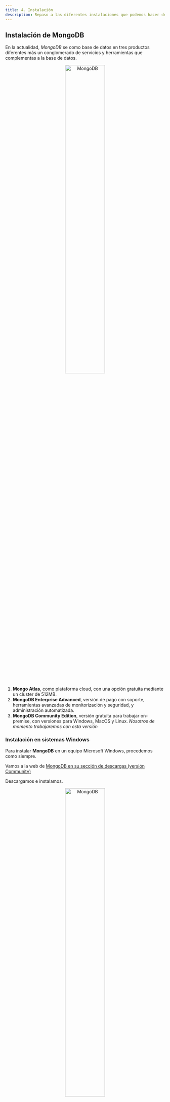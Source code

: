 ```yaml
---
title: 4. Instalación
description: Repaso a las diferentes instalaciones que podemos hacer de MongoDB en diferentes Sistemas Operativos.
---
```


## Instalación de **MongoDB**

En la actualidad, *MongoDB* se como base de datos en tres productos diferentes más un conglomerado de servicios y herramientas que complementas a la base de datos.

<div align="center">
    <img src="../../images/MongoDB/MongoDB04.png" alt="MongoDB" width="50%" />
</div>

1. **Mongo Atlas**, como plataforma cloud, con una opción gratuita mediante un cluster de 512MB.
2. **MongoDB Enterprise Advanced**, versión de pago con soporte, herramientas avanzadas de monitorización y seguridad, y administración automatizada.
3. **MongoDB Community Edition**, versión gratuita para trabajar on-premise, con versiones para Windows, MacOS y Linux. *Nosotros de momento trabajaremos con esta versión*


### Instalación en sistemas Windows

Para instalar **MongoDB** en un equipo Microsoft Windows, procedemos como siempre.

Vamos a la web de [MongoDB en su sección de descargas (versión Community)](https://www.mongodb.com/try/download/community)

Descargamos e instalamos.

<div align="center">
    <img src="../../images/MongoDB/MongoDB36.png" alt="MongoDB" width="50%" />
</div>


**Nota:**. Al realizar esta instalación al mismo tiempo instalamos [MongoDB Compass](https://www.mongodb.com/products/tools/compass) que veremos más adelante. Se trata de una interface de acceso s MongoDB

### Instalación en Ubuntu

Para la instalación de **MongoDB Community Edition** en un sistema Ubuntu vamos a proceder tal y como se espedifica en la propia web de **mongodb**. [Install *MongoDB* Community Edition](https://www.mongodb.com/docs/manual/tutorial/install-mongodb-on-ubuntu/#install-mongodb-community-edition) 

Realizaremos los siguientes pasos:

```bash
# Requisitos previos
sudo apt-get install gnupg curl                   # Requisitos previos

# Importar claves públicas GPG de MongoDB
curl -fsSL https://www.mongodb.org/static/pgp/server-8.0.asc | \
   sudo gpg -o /usr/share/keyrings/mongodb-server-8.0.gpg \
   --dearmor

# añadir las fuentes
echo "deb [ arch=amd64,arm64 signed-by=/usr/share/keyrings/mongodb-server-8.0.gpg ] https://repo.mongodb.org/apt/ubuntu noble/mongodb-org/8.0 multiverse" | sudo tee /etc/apt/sources.list.d/mongodb-org-8.0.list

# recargar paquetes
sudo apt-get update

# e instalar
sudo apt-get install -y mongodb-org
```

Con esto ya tenemos *MongoDB* instalado en nuestro sistema.

Ahora nos falta ponerlo en marcha, para ello habilitamos e iniciamos el servicio

```bash
# recargamos los nuevos servicios
sudo systemctl daemon-reload

# Habilitamos el servicios (esto es opcional, solo si queremos que se inicie al arrancar el equipo)
sudo systemctl enable mongod

# Iniciamos el servicio
sudo systemctl start mongod

# Comprobamos que el servicio se ha iniciado correctamente
sudo systemctl status mongod
```
<div align="center">
    <img src="../../images/MongoDB/MongoDB08.png" alt="MongoDB" width="70%" />
</div>

Mediante el siguiente comando también verificamos que esta activa y su versión. 

```bash
mongod --version                                  # Comprobamos la versión
```

<div align="center">
    <img src="../../images/MongoDB/MongoDB09.png" alt="MongoDB" width="70%" />
</div>


> **Nota**: *MongoDB* también lo podemos instalar descargando el paquete .deb desde la web de *MongoDB*, pero suele dar mas problemas que con la instalación presentada


### Instalación **MongoDB** en los ***Contenedores de Proxmox*** de clase

Para poder utilizar **MongoDB** en los contenedores, necesitamos realizar las siguientes acciones.

- En primer lugar, es adecuado asignar una IP estática a cada uno de los contenedores, o al menos conocer la IP del contenedor para poder conectar con el. 
- En segundo lugar, instalamos Mongo*DB siguiendo los mismos pasos indicados anteriormente para su instalación en Ubuntu. Podemos referirnos directamente a las [indicaciones en la propia web de MongoDB](https://www.mongodb.com/docs/manual/tutorial/install-mongodb-on-ubuntu/#install-mongodb-community-edition)
- Para finalizar, necesitamos configurar *MongoDB* para permitir el acceso desde un equipo externo. Esto también se debe hacer en la instalación en Ubuntu si queremos acceder desde otro equipo.

Para ello, editamos el fichero de configuración `/etc/mongod.conf` 

```bash
sudo nano /etc/mongod.conf
```

Especificamos la IP de nuestro equipo en el apartado correspondiente (`net`). En el ejemplo siguiente la IP del contenedor o servidor MongoDB es la *10.20.90.150*

```bash
# network interfaces
net:
  port: 27017
  bindIp: 127.0.0.1,10.20.90.150
```

- Reiniciamos el servicio

```bash
sudo systemctl restart mongod
```

### Otras instalaciones posibles

En vez de instalarlo como un servicio en nuestra máquina, a día de hoy, es mucho más cómodo hacer uso de contenedores Docker o utilizar una solución cloud, aunque nosotros por simplicidad, de momento, realizaremos una instalación tradicional.

```bash
docker run --name mongodb -d -p 27017:27017 -v mongodb_data:/data/db mongo
```

## Probando la instalación

Independientemente de nuestro sistema operativo, por defecto, el servicio o demonio (*daemon*) se lanza sobre el puerto ***27017***. Una vez instalado, si accedemos a [http://localhost:27017](http://localhost:27017) podremos ver que nos indica cómo estamos intentando acceder mediante HTTP a *MongoDB* mediante el puerto reservado al driver nativo.

<div align="center">
    <img src="../../images/MongoDB/MongoDB06.png" alt="MongoDB" width="50%" />
</div>



## Mongo Atlas

Si por el motivo que sea no deseamos instalar MongoDB, si no que queremos utilizar su versión cloud, tenemos **Mongo Atlas**

<div align="center">
    <img src="../../images/MongoDB/MongoDB37.png" alt="MongoDB" width="70%" />
</div>

La versión de **Mongo Atlas** nos ofrece de manera gratuita un cluster compartido de servidores con 3 nodos y 512 MB para datos. Si queremos una solución serverless o un servidor dedicado, ya tendremos que pasar por caja.

Obviamente para hacer uso de esta versión, necesitas registrarte en la web de **MongoDB**

## Herramientas visuales para interactuar con *MongoDB* 

Podemos interactuar con *MongoDB* con su propia consola [MongoDB shell](https://www.mongodb.com/docs/mongodb-shell/)  que nos ofrece la base de datos, pero para interactuar de una forma más flexible e intuitiva existen herramientas visuales que nos facilitan el trabajo diario con *MongoDB*

### *MongoDB* Compass

Una de ellas es *MongoDB* Compass, que facilita la exploración y manipulación de los datos. De una manera flexible e intuitiva, Compass ofrece visualizaciones detalladas de los esquemas, métricas de rendimiento en tiempo real así como herramientas para la creación de consultas.

Existen tres versiones de Compass, una completa con todas las características, una de sólo lectura sin posibilidad de insertar, modificar o eliminar datos (perfecta para analítica de datos) y una última versión isolated que solo permite la conexión a una instancia local.

Enlace a la documentación oficial de *MongoDB* Compass: [What is *MongoDB* Compass?](https://www.mongodb.com/docs/compass/current/)

#### Instalación

Siguiendo los pasos ofrecidos por la propia web de *MongoDB*, para la [instalación de *MongoDB* Compass en Ubuntu](https://www.mongodb.com/docs/compass/current/install/) seguimos los siguientes pasos:

```bash
# Download *MongoDB* Compass
wget https://downloads.mongodb.com/compass/mongodb-compass_1.40.4_amd64.deb

# Install *MongoDB* Compass
sudo dpkg -i mongodb-compass_1.40.4_amd64.deb

# Start *MongoDB* Compass
mongodb-compass
```

Si hacemos caso a lo que nos dicen en la [guía de instalación proporcionada por MongoDB](https://www.mongodb.com/docs/compass/current/install/), directamente instalamos la última versión estable.

<div align="center">
    <img src="../../images/MongoDB/MongoDB21.png" alt="MongoDB" width="50%" />
</div>

#### Trabajando con *MongoDB* Compass

Al iniciar la aplicación, la primera vez nos ofrece conectarnos a la base de datos local. También nos podemos conectar a una base de datos remota e incluso a [Mongo Atlas](https://www.mongodb.com/es/atlas), que como se comentó es la base de datos que ofrece *MongoDB* en la nube.

Una vez conectados a la base de datos, vemos todas las bases de datos exitentes. En la parte inferior tenemos una consola donde podemos actuar de la misma forma que lo hicimos anteriormente.

<div align="center">
    <img src="../../images/MongoDB/MongoDB22.png" alt="MongoDB" width="60%" />
</div>

Dentro de una base de datos, podemos acceder a las colecciones, listar los documentos, y realizar todo tipo de operaciones sobre los mismos:

<div align="center">
    <img src="../../images/MongoDB/MongoDB23.png" alt="MongoDB" width="60%" />
</div>

Así como operaciones específicas sobre documentos en concreto. Si nos colocamos con el ratón sobre un documento aparecen cuatro opciones, para *editar*, *copiar,*, *duplicar* y *borrar* el documento. Haciendo doble click, también lo editamos.

Tenemos varias opciones sobre la base de datos, incluso podemos hacer consultas.

<div align="center">
    <img src="../../images/MongoDB/MongoDB24.png" alt="MongoDB" width="60%" />
</div>

En la imagen:  
1. Dentro de una colección, seleccionamos la pestaña de `schema`  
2. Introducimos el filtro a buscar  
3. Obtenemos el detalle de los datos de los documentos obtenidos  
4. Tenemos un histórico de todas las búsquedas realizadas  


### *MongoDB* for VSCode

También podemos utilizar la extensión que lleva VSCode para trabajar con *MongoDB*.

Para su **instalación**

Si no disponemos de VSCode:
- podemos instalarlo siguiendo los pasos de la propia web de Microsoft: [Visual Studio Code on Linux](https://code.visualstudio.com/docs/setup/linux#_debian-and-ubuntu-based-distributions)
- si tenemos la versión completa de Ubuntu, la podemos instalar desde el gestor de aplicaciones:

<div align="center">
    <img src="../../images/MongoDB/MongoDB25.png" alt="MongoDB" width="20%" />
    <img src="../../images/MongoDB/MongoDB26.png" alt="MongoDB" width="50%" />
</div>

Una vez instalado VSCode, instalamos la extensión de *MongoDB* for VS Code, Aquí seguimos los pasos de la web oficial donde tenemos cómo instalar y configurar la conexión: [VSCode: Working with MongoDB](https://code.visualstudio.com/docs/azure/mongodb). Para la conexión, pulsamos sobre el botón de *Advanced* y la conexión es sencilla

<div align="center">
    <img src="../../images/MongoDB/MongoDB27.png" alt="MongoDB" width="45%" />    
    <img src="../../images/MongoDB/MongoDB28.png" alt="MongoDB" width="45%" />
</div>

Una vez conectados, podremos recorrer las colecciones con los datos así como utilizar un *playground* para interactuar de manera similar al shell:

<div align="center">
    <img src="../../images/MongoDB/MongoDB29.png" alt="MongoDB" width="45%" />    
    <img src="../../images/MongoDB/MongoDB30.png" alt="MongoDB" width="45%" />
</div>

Realmente, esta extensión este pensada para trabajar con opciones avanzadas, como crear índices, generar código en lenguajes como *javascript*, *python* o cualquier otro para realizar todo tipo de operaciones en *MongoDB*, o crear variables con datos y estos utilizarlos en nuestras operaciones. Para más información en la web de la extension: [MongoDB for VS Code. *MongoDB* Without Leaving Your IDE](https://www.mongodb.com/products/tools/vs-code)

